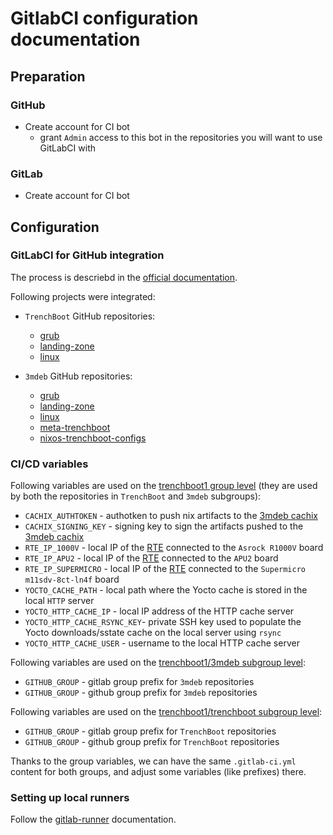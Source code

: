 # GitlabCI configuration documentation

## Preparation

### GitHub

* Create account for CI bot
  - grant `Admin` access to this bot in the repositories you will want to use
    GitLabCI with

### GitLab

* Create account for CI bot

## Configuration

### GitLabCI for GitHub integration

The process is descriebd in the
[official documentation](https://docs.gitlab.com/ee/ci/ci_cd_for_external_repos/github_integration.html).

Following projects were integrated:

* `TrenchBoot` GitHub repositories:
  - [grub](https://github.com/trenchboot/grub)
  - [landing-zone](https://github.com/trenchboot/landing-zone)
  - [linux](https://github.com/trenchboot/linux)

* `3mdeb` GitHub repositories:
  - [grub](https://github.com/3mdeb/grub)
  - [landing-zone](https://github.com/3mdeb/landing-zone)
  - [linux](https://github.com/3mdeb/linux)
  - [meta-trenchboot](https://github.com/3mdeb/meta-trenchboot)
  - [nixos-trenchboot-configs](https://github.com/3mdeb/nixos-trenchboot-configs)

### CI/CD variables

Following variables are used on the
[trenchboot1 group level](https://gitlab.com/groups/trenchboot1/-/settings/ci_cd)
(they are used by both the repositories in `TrenchBoot` and `3mdeb` subgroups):
- `CACHIX_AUTHTOKEN` - authotken to push nix artifacts to the
  [3mdeb cachix](https://app.cachix.org/cache/3mdeb)
- `CACHIX_SIGNING_KEY` - signing key to sign the artifacts pushed to the
  [3mdeb cachix](https://app.cachix.org/cache/3mdeb)
- `RTE_IP_1000V` - local IP of the [RTE](https://3mdeb.com/products/open-source-hardware/rte/)
  connected to the `Asrock R1000V` board
- `RTE_IP_APU2` - local IP of the [RTE](https://3mdeb.com/products/open-source-hardware/rte/)
  connected to the `APU2` board
- `RTE_IP_SUPERMICRO` - local IP of the [RTE](https://3mdeb.com/products/open-source-hardware/rte/)
  connected to the `Supermicro m11sdv-8ct-ln4f` board
- `YOCTO_CACHE_PATH` - local path where the Yocto cache is stored in the local
  `HTTP` server
- `YOCTO_HTTP_CACHE_IP` - local IP address of the HTTP cache server
- `YOCTO_HTTP_CACHE_RSYNC_KEY`- private SSH key used to populate the Yocto
  downloads/sstate cache on the local server using `rsync`
- `YOCTO_HTTP_CACHE_USER` - username to the local HTTP cache server

Following variables are used on the
[trenchboot1/3mdeb subgroup level](https://gitlab.com/trenchboot1):
- `GITHUB_GROUP` - gitlab group prefix for `3mdeb` repositories
- `GITHUB_GROUP` - github group prefix for `3mdeb` repositories

Following variables are used on the
[trenchboot1/trenchboot subgroup level](https://gitlab.com/trenchboot1):
- `GITHUB_GROUP` - gitlab group prefix for `TrenchBoot` repositories
- `GITHUB_GROUP` - github group prefix for `TrenchBoot` repositories

Thanks to the group variables, we can have the same `.gitlab-ci.yml` content
for both groups, and adjust some variables (like prefixes) there.

### Setting up local runners

Follow the [gitlab-runner](../gitlab-runner/README.md) documentation.
